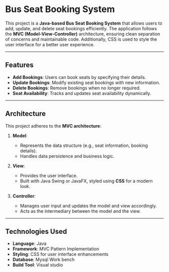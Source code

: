 # Bus Seat Booking System

This project is a **Java-based Bus Seat Booking System** that allows users to add, update, and delete seat bookings efficiently. The application follows the **MVC (Model-View-Controller)** architecture, ensuring clean separation of concerns and maintainable code. Additionally, CSS is used to style the user interface for a better user experience.

---

## Features

- **Add Bookings**: Users can book seats by specifying their details.
- **Update Bookings**: Modify existing seat bookings with new information.
- **Delete Bookings**: Remove bookings when no longer required.
- **Seat Availability**: Tracks and updates seat availability dynamically.

---

## Architecture

This project adheres to the **MVC architecture**:

1. **Model**:
   - Represents the data structure (e.g., seat information, booking details).
   - Handles data persistence and business logic.

2. **View**:
   - Provides the user interface.
   - Built with Java Swing or JavaFX, styled using **CSS** for a modern look.

3. **Controller**:
   - Manages user input and updates the model and view accordingly.
   - Acts as the intermediary between the model and the view.

---

## Technologies Used

- **Language**: Java
- **Framework**: MVC Pattern Implementation
- **Styling**: CSS for user interface enhancements
- **Database**: Mysql Work bench
- **Build Tool**: Visual studio



